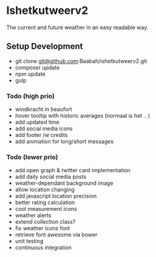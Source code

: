 Ishetkutweerv2
========================
The current and future weather in an easy readable way.

## Setup Development

* git clone git@github.com:Baabah/ishetkutweerv2.git
* composer update
* npm update
* gulp

### Todo (high prio)
* windkracht in beaufort
* hover tooltip with historic averages (normaal is het .. )
* add updated time
* add social media icons
* add footer /w credits
* add animation for long/short messages

### Todo (lower prio)
* add open graph & twitter card implementation
* add daily social media posts
* weather-dependant background image
* allow location changing
* add javascript location precision
* better rating calculation
* cool measurement icons
* weather alerts
* extend collection class?
* fix weather icons font
* retrieve font awesome via bower
* unit testing
* continuous integration
